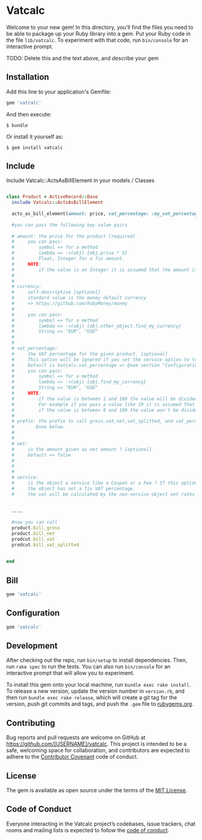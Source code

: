 # Vatcalc

Welcome to your new gem! In this directory, you'll find the files you need to be able to package up your Ruby library into a gem. Put your Ruby code in the file `lib/vatcalc`. To experiment with that code, run `bin/console` for an interactive prompt.

TODO: Delete this and the text above, and describe your gem

## Installation

Add this line to your application's Gemfile:

```ruby
gem 'vatcalc'
```

And then execute:

    $ bundle

Or install it yourself as:

    $ gem install vatcalc

## Include

Include Vatcalc::ActsAsBillElement in your models / Classes

```ruby

class Product < ActiveRecord::Base
  include Vatcalc::ActsAsBillElement
  
  acts_as_bill_element(amount: price, vat_percentage: :my_vat_percentage_field, currency: "EUR", prefix: :bill)
  
  #you can pass the following key value pairs
  
  # amount: the price for the product [required]
  #     you can pass:
  #         symbol => for a method 
  #         lambda => ->(obj) {obj.price * 3}
  #         Float, Integer for a fix amount.
  #     NOTE: 
  #         if the value is an Integer it is assumed that the amount is given in cents.
  # 
  #
  # currency: 
  #     self-descriptive [optional] 
  #     standard value is the money default currency
  #     => https://github.com/RubyMoney/money
  #
  #     you can pass: 
  #         symbol => for a method 
  #         lambda => ->(obj) {obj.other_object.find_my_currency}
  #         String => "EUR", "USD"
  #
  #
  # vat_percentage: 
  #     the VAT percentage for the given product. [optional]
  #     This option will be ignored if you set the service option to true. +see below+
  #     Default is Vatcalc.vat_percentage => @see section "Configuration"
  #     you can pass: 
  #         symbol => for a method 
  #         lambda => ->(obj) {obj.find_my_currency}
  #         String => "EUR", "USD"
  #     NOTE: 
  #         if the value is between 1 and 100 the value will be divided by 100. 
  #         For example if you pass a value like 19 it is assumed that you mean 19% 
  #         if the value is between 0 and 100 the value won't be divided. 
  #
  # prefix: the prefix to call gross,vat,net,vat_splitted, and vat_percentage on your object.
  #        @see below.
  #
  #
  # net: 
  #     is the amount given as net amount ? [optional]
  #     Default => false
  #
  #
  #
  # service:
  #     is the object a service like a Coupon or a Fee ? If this option is set to true
  #     the object has not a fix VAT percentage.
  #     the vat will be calculated by the non-service object net rates in a bill.
  
  
  ....
  
  #now you can call 
  product.bill_gross
  product.bill_net
  prodcut.bill_vat
  prodcut.bill_vat_splitted
  
  
end
```

## Bill

```ruby
gem 'vatcalc'
```


## Configuration

```ruby
gem 'vatcalc'
```

## Development

After checking out the repo, run `bin/setup` to install dependencies. Then, run `rake spec` to run the tests. You can also run `bin/console` for an interactive prompt that will allow you to experiment.

To install this gem onto your local machine, run `bundle exec rake install`. To release a new version, update the version number in `version.rb`, and then run `bundle exec rake release`, which will create a git tag for the version, push git commits and tags, and push the `.gem` file to [rubygems.org](https://rubygems.org).

## Contributing

Bug reports and pull requests are welcome on GitHub at https://github.com/[USERNAME]/vatcalc. This project is intended to be a safe, welcoming space for collaboration, and contributors are expected to adhere to the [Contributor Covenant](http://contributor-covenant.org) code of conduct.

## License

The gem is available as open source under the terms of the [MIT License](http://opensource.org/licenses/MIT).

## Code of Conduct

Everyone interacting in the Vatcalc project’s codebases, issue trackers, chat rooms and mailing lists is expected to follow the [code of conduct](https://github.com/[USERNAME]/vatcalc/blob/master/CODE_OF_CONDUCT.md).
